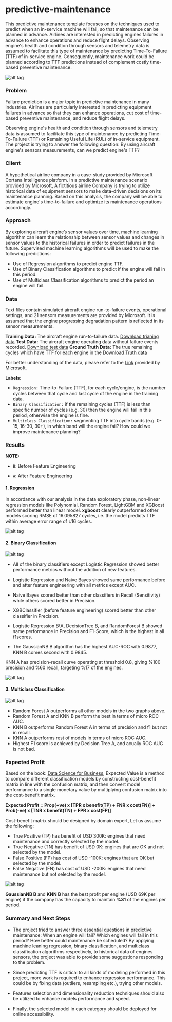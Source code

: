 # predictive-maintenance

This predictive maintenance template focuses on the techniques used to predict when an in-service machine will fail, so that maintenance can be planned in advance. Airlines are interested in predicting engines failures in advance to enhance operations and reduce flight delays. Observing engine's health and condition through sensors and telemetry data is assumed to facilitate this type of maintenance by predicting Time-To-Failure (TTF) of in-service engine. Consequently, maintenance work could be planned according to TTF predictions instead of complement costly time-based preventive maintenance.

![alt tag](https://github.com/Abdelrahman898/predictive-maintenance/blob/main/image/engine.jpg)

### Problem

Failure prediction is a major topic in predictive maintenance in many industries. Airlines are particularly interested in predicting equipment failures in advance so that they can enhance operations, cut cost of time-based preventive maintenance, and reduce flight delays.

Observing engine's health and condition through sensors and telemetry data is assumed to facilitate this type of maintenance by predicting Time-To-Failure (TTF) or Remaining Useful Life (RUL) of in-service equipment. The project is trying to answer the following question: 
By using aircraft engine's sensors measurements, can we predict engine's TTF? 


### Client 

A hypothetical airline company in a case-study provided by Microsoft Cortana Intelligence platform. In a predictive maintenance scenario provided by Microsoft, A fictitious airline Company is trying to utilize historical data of equipment sensors to make data-driven decisions on its maintenance planning. Based on this analysis, the company will be able to estimate engine's  time-to-failure and  optimize  its maintenance operations accordingly. 

### Approach 

By  exploring  aircraft  engine’s  sensor  values  over  time,  machine  learning  algorithm  can  learn  the relationship  between  sensor  values  and  changes  in  sensor  values  to  the  historical  failures  in  order  to predict failures in the future. Supervised machine learning algorithms will be used to make the following predictions: 
* Use of Regression algorithms to predict engine TTF. 
* Use of Binary Classification algorithms to predict if the engine will fail in this period.
* Use of Multiclass Classification algorithms to predict the period an engine will fail.


### Data
Text files contain simulated aircraft engine run-to-failure events, operational settings, and 21 sensors measurements are provided by Microsoft. It is assumed that the engine progressing degradation pattern is reflected in its sensor measurements.

**Training Data:** The aircraft engine run-to-failure data. [Download trianing data](https://azuremlsamples.azureml.net/templatedata/PM_train.txt) 
**Test Data:** The aircraft engine operating data without failure events recorded. [Download test data](https://azuremlsamples.azureml.net/templatedata/PM_test.txt)
**Ground Truth Data:** The true remaining cycles which have TTF for each engine in the [Download Truth data](https://azuremlsamples.azureml.net/templatedata/PM_truth.txt)

For better understanding of the data, please refer to the [Link](https://gallery.azure.ai/Experiment/Predictive-Maintenance-Step-2A-of-3-train-and-evaluate-regression-models-2) provided by Microsoft.

**Labels:**
* `Regression:` Time-to-Failure (TTF), for each cycle/engine, is the number cycles between that cycle and last cycle of the engine in the training data.
* `Binary Classification:` if the remaining cycles (TTF) is less than specific number of cycles (e.g. 30) then the engine will fail in this period, otherwise the engine is fine.
* `Multiclass Classification:` segmenting TTF into cycle bands (e.g. 0-15, 16-30, 30+), in which band will the engine fail? How could we improve maintenance planning?

### Results

**NOTE:**

- `B`: Before Feature Engineering

- `A`: After Feature Engineering

#### 1. Regression

In accordance with our analysis in the data exploratory phase, non-linear regression models like Polynomial, Random Forest, LightGBM and XGBoost performed better than linear model. **xgboost** clearly outperformed other models scoring RMSE of 16.095827 cycles, i.e. the model predicts TTF within average error range of ±16 cycles.

![alt tag](https://github.com/Abdelrahman898/predictive-maintenance/blob/main/image/regressionplot.png)

#### 2. Binary Classification

![alt tag](https://github.com/Abdelrahman898/predictive-maintenance/blob/main/image/binclassplot.png)

* All of the binary classifiers except Logistic Regression showed better performance metrics without the addition of new features.  

* Logistic Regression and Naive Bayes showed same performance before and after feature engineering with all metrics except AUC. 
 
* Naive Bayes scored better than other classifiers in Recall (Sensitivity) while others scored better in Precision. 

* XGBClassifier (before feature engineering) scored better than other classifier in Precision.

* Logistic Regression B\A, DecisionTree B, and RandomForest B showed same performance in Precision and F1-Score, which is the highest in all f1scores.

* The GaussianNB B algorithm has the highest AUC-ROC with 0.9877,  KNN B comes second with 0.9845.

KNN A has precision-recall curve operating at threshold 0.8, giving  %100 precision and %60 recall, targeting %17 of the engines.

![alt tag](https://github.com/Abdelrahman898/predictive-maintenance/blob/main/image/binclass_knn.png)


#### 3. Multiclass Classification

![alt tag](https://github.com/Abdelrahman898/predictive-maintenance/blob/main/image/muliclassplot.png)

- Random Forest A outperforms all other models in the two graphs above.
- Random Forest A and KNN B perform the best in terms of micro ROC AUC.
- KNN B outperforms Random Forest A in terms of precision and f1 but not in recall.
- KNN A outperforms rest of models in terms of micro ROC AUC.
- Highest F1 score is achieved by Decision Tree A, and acually ROC AUC is not bad.

### Expected Profit

Based on the book: [Data Science for Business](https://www.amazon.com/Data-Science-Business-Data-Analytic-Thinking/dp/1449361323), Expected Value is a method to compare different classification models by constructing cost-benefit matrix in line with the confusion matrix, and then convert model performance to a single monetary value by multiplying confusion matrix into the cost-benefit matrix.  

**Expected Profit = Prop(+ve) x [TPR x benefit(TP) + FNR x cost(FN)] + Prob(-ve) x [TNR x benefit(TN) + FPR x cost(FP)]**

Cost-benefit matrix should be designed by domain expert, Let us assume the following:  

- True Positive (TP) has benefit of USD 300K:
engines that need maintenance and correctly selected by the model.  
- True Negative (TN) has benefit of USD 0K:
engines that are OK and not selected by the model.
- False Positive (FP) has cost of USD -100K:
engines that are OK but selected by the model.
- False Negative (FN) has cost of USD -200K:
engines that need maintenance but not selected by the model.

![alt tag](https://github.com/Abdelrahman898/predictive-maintenance/blob/main/image/binclassprofit.jpg)

**GaussianNB B** and **KNN B** has the best profit per engine (USD 69K per engine) if the company has the capacity to maintain **%31** of the engines per period.

### Summary and Next Steps

- The project tried to answer three essential questions in predictive maintenance: When an engine will fail? Which engines will fail in this period? How better could maintenance be scheduled? By applying machine leaning  regression, binary classification, and multiclass classification algorithms respectively, to historical data of engines sensors, the project was able to provide some suggestions responding to the problem.

- Since predicting TTF is critical to all kinds of modeling performed in this project, more work is required to enhance  regression  performance.  This  could be by fixing data (outliers, resampling  etc.), trying  other models.

- Features selection and dimensionality reduction techniques  should  also be utilized to enhance  models performance and speed.

- Finally, the selected model in each category should be deployed for online accessibility. 
